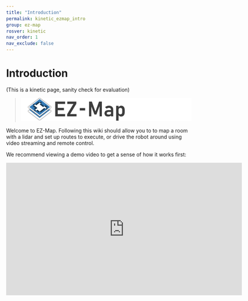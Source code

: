 ```yaml
---
title: "Introduction"
permalink: kinetic_ezmap_intro
group: ez-map
rosver: kinetic
nav_order: 1
nav_exclude: false
---
```


# Introduction

(This is a kinetic page, sanity check for evaluation)

> ![](assets/ezmap/ezmap_logo.png)

<p>Welcome to EZ-Map. Following this wiki should allow you to to map a room with a lidar and set up routes to execute, or drive the robot around using video streaming and remote control.<p>

<p>We recommend viewing a demo video to get a sense of how it works first:<p>

<iframe width="640" height="360" src="https://www.youtube-nocookie.com/embed/3eAT3yVr2AM" title="YouTube video player" frameborder="0" allow="accelerometer; autoplay; clipboard-write; encrypted-media; gyroscope; picture-in-picture" allowfullscreen></iframe>

